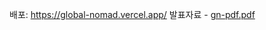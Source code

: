 배포: https://global-nomad.vercel.app/
발표자료 - [gn-pdf.pdf](https://github.com/Codeit-sprint2-4-5/global-nomad/files/15177996/gn-pdf.pdf)
